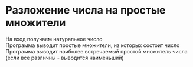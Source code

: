 # Разложение числа на простые множители
На вход получаем натуральное число\
Программа выводит простые множители, из которых состоит число\
Программа выводит наиболее встречаемый простой множитель числа (если все различны - выводится наименьший)
